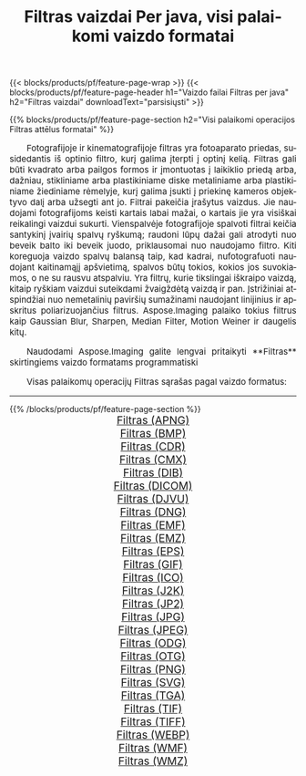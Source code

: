 ﻿---
title: Filtras vaizdai Per java, visi palaikomi vaizdo formatai 
weight: 3920
url: /lt/java/filter/ 
lang: lt
langdirlevel: 2
locales: zh-hans,ja,it,ru,de,es,fr,nl,id,lt,pl,pt,vi,tr,ko,zh-hant,ar,hi,th,sv,cs,uk,he
description: Naudodami Aspose.Imaging galite lengvai sukurti Filtras vaizdus per java
---

{{< blocks/products/pf/feature-page-wrap >}}
{{< blocks/products/pf/feature-page-header h1="Vaizdo failai Filtras per java" h2="Filtras vaizdai" downloadText="parsisiųsti" >}}


{{% blocks/products/pf/feature-page-section  h2="Visi palaikomi operacijos Filtras attēlus formatai" %}}
<p align="justify" style="text-indent:2em;font-size:15px;">
Fotografijoje ir kinematografijoje filtras yra fotoaparato priedas, susidedantis iš optinio filtro, kurį galima įterpti į optinį kelią. Filtras gali būti kvadrato arba pailgos formos ir įmontuotas į laikiklio priedą arba, dažniau, stikliniame arba plastikiniame diske metaliniame arba plastikiniame žiediniame rėmelyje, kurį galima įsukti į priekinę kameros objektyvo dalį arba užsegti ant jo. Filtrai pakeičia įrašytus vaizdus. Jie naudojami fotografijoms keisti kartais labai mažai, o kartais jie yra visiškai reikalingi vaizdui sukurti. Vienspalvėje fotografijoje spalvoti filtrai keičia santykinį įvairių spalvų ryškumą; raudoni lūpų dažai gali atrodyti nuo beveik balto iki beveik juodo, priklausomai nuo naudojamo filtro. Kiti koreguoja vaizdo spalvų balansą taip, kad kadrai, nufotografuoti naudojant kaitinamąjį apšvietimą, spalvos būtų tokios, kokios jos suvokiamos, o ne su rausvu atspalviu. Yra filtrų, kurie tikslingai iškraipo vaizdą, kitaip ryškiam vaizdui suteikdami žvaigždėtą vaizdą ir pan. Įstrižiniai atspindžiai nuo nemetalinių paviršių sumažinami naudojant linijinius ir apskritus poliarizuojančius filtrus. Aspose.Imaging palaiko tokius filtrus kaip Gaussian Blur, Sharpen, Median Filter, Motion Weiner ir daugelis kitų.
</p>
<p align="justify" style="text-indent:2em;font-size:15px;">
Naudodami Aspose.Imaging galite lengvai pritaikyti **Filtras** skirtingiems vaizdo formatams programmatiski
</p>
<p align="justify" style="text-indent:2em;font-size:15px;">
Visas palaikomų operacijų Filtras sąrašas pagal vaizdo formatus:
</p>
<hr/>
{{% /blocks/products/pf/feature-page-section %}}
<div class="container-fluid productfamilypage bg-gray">
    <div class="convertypes bg-gray agp-content section">
        <div class="container">
		<div class="row other-converters" style="gap: 10px;font-size: 19px;text-align:center;">
		    <div class='col-md-2 other-converter remove-lp remove-rp'><a href="/imaging/lt/java/filter/apng/" style="padding:15px;">Filtras (APNG)</a></div><div class='col-md-2 other-converter remove-lp remove-rp'><a href="/imaging/lt/java/filter/bmp/" style="padding:15px;">Filtras (BMP)</a></div><div class='col-md-2 other-converter remove-lp remove-rp'><a href="/imaging/lt/java/filter/cdr/" style="padding:15px;">Filtras (CDR)</a></div><div class='col-md-2 other-converter remove-lp remove-rp'><a href="/imaging/lt/java/filter/cmx/" style="padding:15px;">Filtras (CMX)</a></div><div class='col-md-2 other-converter remove-lp remove-rp'><a href="/imaging/lt/java/filter/dib/" style="padding:15px;">Filtras (DIB)</a></div><div class='col-md-2 other-converter remove-lp remove-rp'><a href="/imaging/lt/java/filter/dicom/" style="padding:15px;">Filtras (DICOM)</a></div><div class='col-md-2 other-converter remove-lp remove-rp'><a href="/imaging/lt/java/filter/djvu/" style="padding:15px;">Filtras (DJVU)</a></div><div class='col-md-2 other-converter remove-lp remove-rp'><a href="/imaging/lt/java/filter/dng/" style="padding:15px;">Filtras (DNG)</a></div><div class='col-md-2 other-converter remove-lp remove-rp'><a href="/imaging/lt/java/filter/emf/" style="padding:15px;">Filtras (EMF)</a></div><div class='col-md-2 other-converter remove-lp remove-rp'><a href="/imaging/lt/java/filter/emz/" style="padding:15px;">Filtras (EMZ)</a></div><div class='col-md-2 other-converter remove-lp remove-rp'><a href="/imaging/lt/java/filter/eps/" style="padding:15px;">Filtras (EPS)</a></div><div class='col-md-2 other-converter remove-lp remove-rp'><a href="/imaging/lt/java/filter/gif/" style="padding:15px;">Filtras (GIF)</a></div><div class='col-md-2 other-converter remove-lp remove-rp'><a href="/imaging/lt/java/filter/ico/" style="padding:15px;">Filtras (ICO)</a></div><div class='col-md-2 other-converter remove-lp remove-rp'><a href="/imaging/lt/java/filter/j2k/" style="padding:15px;">Filtras (J2K)</a></div><div class='col-md-2 other-converter remove-lp remove-rp'><a href="/imaging/lt/java/filter/jp2/" style="padding:15px;">Filtras (JP2)</a></div><div class='col-md-2 other-converter remove-lp remove-rp'><a href="/imaging/lt/java/filter/jpg/" style="padding:15px;">Filtras (JPG)</a></div><div class='col-md-2 other-converter remove-lp remove-rp'><a href="/imaging/lt/java/filter/jpeg/" style="padding:15px;">Filtras (JPEG)</a></div><div class='col-md-2 other-converter remove-lp remove-rp'><a href="/imaging/lt/java/filter/odg/" style="padding:15px;">Filtras (ODG)</a></div><div class='col-md-2 other-converter remove-lp remove-rp'><a href="/imaging/lt/java/filter/otg/" style="padding:15px;">Filtras (OTG)</a></div><div class='col-md-2 other-converter remove-lp remove-rp'><a href="/imaging/lt/java/filter/png/" style="padding:15px;">Filtras (PNG)</a></div><div class='col-md-2 other-converter remove-lp remove-rp'><a href="/imaging/lt/java/filter/svg/" style="padding:15px;">Filtras (SVG)</a></div><div class='col-md-2 other-converter remove-lp remove-rp'><a href="/imaging/lt/java/filter/tga/" style="padding:15px;">Filtras (TGA)</a></div><div class='col-md-2 other-converter remove-lp remove-rp'><a href="/imaging/lt/java/filter/tif/" style="padding:15px;">Filtras (TIF)</a></div><div class='col-md-2 other-converter remove-lp remove-rp'><a href="/imaging/lt/java/filter/tiff/" style="padding:15px;">Filtras (TIFF)</a></div><div class='col-md-2 other-converter remove-lp remove-rp'><a href="/imaging/lt/java/filter/webp/" style="padding:15px;">Filtras (WEBP)</a></div><div class='col-md-2 other-converter remove-lp remove-rp'><a href="/imaging/lt/java/filter/wmf/" style="padding:15px;">Filtras (WMF)</a></div><div class='col-md-2 other-converter remove-lp remove-rp'><a href="/imaging/lt/java/filter/wmz/" style="padding:15px;">Filtras (WMZ)</a></div>
                </div>
        </div>
    </div>
</div>
<br/>
